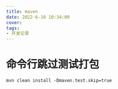```yaml
---
title: maven
date: 2022-6-10 10:34:00
cover: 
tags:
- 开发记录
---
```

# 命令行跳过测试打包
```shell
mvn clean install -Dmaven.test.skip=true
```
